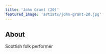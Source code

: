 ```yaml
---
title: 'John Grant (20)'
featured_image: 'artists/john-grant-20.jpg'
---
```


## About

Scottish folk performer
